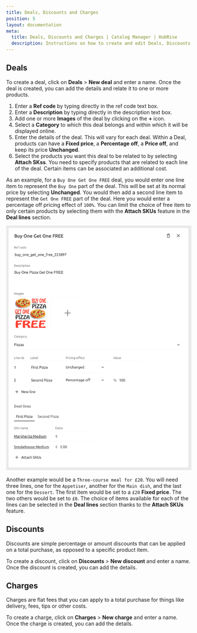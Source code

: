 ```yaml
---
title: Deals, Discounts and Charges
position: 5
layout: documentation
meta:
  title: Deals, Discounts and Charges | Catalog Manager | HubRise
  description: Instructions on how to create and edit Deals, Discounts and Charges in Catalog Manager. Synchronise catalogs between your EPOS and your apps.
---
```


## Deals

To create a deal, click on **Deals** > **New deal** and enter a name.  Once the deal is created, you can add the details and relate it to one or more products.

1. Enter a **Ref code** by typing directly in the ref code text box.
2. Enter a **Description** by typing directly in the description text box.
3. Add one or more **Images** of the deal by clicking on the **+** icon.
4. Select a **Category** to which this deal belongs and within which it will be displayed online.
5. Enter the details of the deal. This will vary for each deal. Within a Deal, products can have a **Fixed price**, a **Percentage off**, a **Price off**, and keep its price **Unchanged**. 
6. Select the products you want this deal to be related to by selecting **Attach SKss**. You need to specify products that are related to each line of the deal. Certain items can be associated an additional cost. 

As an example, for a `Buy One Get One FREE` deal, you would enter one line item to represent the `Buy One` part of the deal. This will be set at its normal price by selecting **Unchanged**.  You would then add a second line item to represent the `Get One FREE` part of the deal. Here you would enter a percentage off pricing effect of `100%`. You can limit the choice of free item to only certain products by selecting them with the **Attach SKUs** feature in the **Deal lines** section.


![Catalog Manager Deal Details](../images/012-en-2x-deal-details.png)

Another example would be a `Three-course meal for £20`. You will need three lines, one for the `Appetiser`, another for the `Main dish`, and the last one for the `Dessert`. The first item would be set to a `£20` **Fixed price**. The two others would be set to `£0`. The choice of items available for each of the lines can be selected in the **Deal lines** section thanks to the **Attach SKUs** feature.

## Discounts

Discounts are simple percentage or amount discounts that can be applied on a total purchase, as opposed to a specific product item.

To create a discount, click on **Discounts** > **New discount** and enter a name.  Once the discount is created, you can add the details.

## Charges

Charges are flat fees that you can apply to a total purchase for things like delivery, fees, tips or other costs.

To create a charge, click on **Charges** > **New charge** and enter a name.  Once the charge is created, you can add the details.
